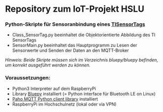 # Repository zum IoT-Projekt HSLU


### Python-Skripte für Sensoranbindung eines [TISensorTags](http://www.ti.com/ww/en/wireless_connectivity/sensortag/)

- Class_SensorTag.py beeinhaltet die Objektorientierte Abbildung des TI SensorTags
- SensorMain.py beeinhaltet das Hauptprogramm zu Lesen der Sensorwerte und Senden der Daten an den MQTT-Broker

*Hinweis: Beide Skripte müssen sich im Verzeichnis bluepy/bluepy befinden, um korrekt ausgeführt werden zu können.*

### Voraussetzungen:

- Python3 Interpreter auf dem RaspberryPi
- Library [Bluepy](https://github.com/IanHarvey/bluepy) installiert (= Python interface für Bluetooth LE on Linux)
- [Paho MQTT Python client library](https://pypi.org/project/paho-mqtt/) installiert
- RaspberryPi im Hochschulnetz (lokal oder via VPN)
